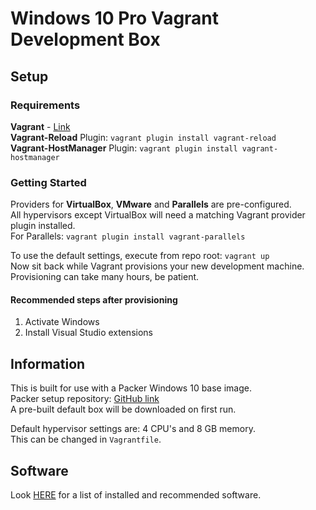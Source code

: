 # Windows 10 Pro Vagrant Development Box

## Setup

### Requirements
**Vagrant** - [Link](https://www.vagrantup.com/downloads.html)  
**Vagrant-Reload** Plugin: ```vagrant plugin install vagrant-reload```  
**Vagrant-HostManager** Plugin: ```vagrant plugin install vagrant-hostmanager```

### Getting Started
Providers for **VirtualBox**, **VMware** and **Parallels** are pre-configured.  
All hypervisors except VirtualBox will need a matching Vagrant provider plugin installed.  
For Parallels: ```vagrant plugin install vagrant-parallels```

To use the default settings, execute from repo root: ```vagrant up```  
Now sit back while Vagrant provisions your new development machine.  
Provisioning can take many hours, be patient.

#### Recommended steps after provisioning
1. Activate Windows  
1. Install Visual Studio extensions

## Information
This is built for use with a Packer Windows 10 base image.  
Packer setup repository: [GitHub link](https://github.com/Baune8D/packer-win10-basebox)  
A pre-built default box will be downloaded on first run.

Default hypervisor settings are: 4 CPU's and 8 GB memory.  
This can be changed in ```Vagrantfile```.

## Software
Look [HERE](software/README.md) for a list of installed and recommended software.
